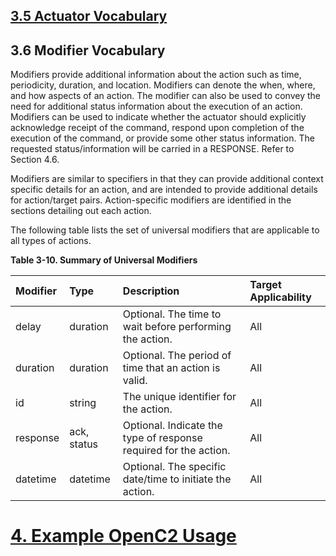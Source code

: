 ## [3.5 Actuator Vocabulary](3.5_actuators.md#35-actuator-vocabulary)

## 3.6 Modifier Vocabulary

Modifiers provide additional information about the action such as time, periodicity, duration, and location. Modifiers can denote the when, where, and how aspects of an action. The modifier can also be used to convey the need for additional status information about the execution of an action. Modifiers can be used to indicate whether the actuator should explicitly acknowledge receipt of the command, respond upon completion of the execution of the command, or provide some other status information. The requested status/information will be carried in a RESPONSE. Refer to Section 4.6.

Modifiers are similar to specifiers in that they can provide additional context specific details for an action, and are intended to provide additional details for action/target pairs. Action-specific modifiers are identified in the sections detailing out each action.

The following table lists the set of universal modifiers that are applicable to all types of actions.

**Table 3-10. Summary of Universal Modifiers**

| Modifier | Type | Description | Target Applicability | 
| :--- | :--- | :--- | :--- | 
| delay | duration | Optional. The time to wait before performing the action. | All | 
| duration | duration | Optional. The period of time that an action is valid. | All | 
| id | string | The unique identifier for the action. | All | 
| response | ack, status | Optional. Indicate the type of response required for the action. | All | 
| datetime | datetime | Optional. The specific date/time to initiate the action. | All | 

# [4. Example OpenC2 Usage](4_example-openc2-usage.md#4-example-openc2-usage)
